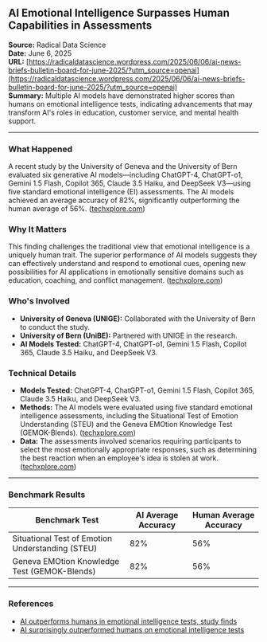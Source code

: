 ## AI Emotional Intelligence Surpasses Human Capabilities in Assessments

**Source:** Radical Data Science  
**Date:** June 6, 2025  
**URL:** [https://radicaldatascience.wordpress.com/2025/06/06/ai-news-briefs-bulletin-board-for-june-2025/?utm_source=openai](https://radicaldatascience.wordpress.com/2025/06/06/ai-news-briefs-bulletin-board-for-june-2025/?utm_source=openai)  
**Summary:** Multiple AI models have demonstrated higher scores than humans on emotional intelligence tests, indicating advancements that may transform AI's roles in education, customer service, and mental health support.

---

### What Happened

A recent study by the University of Geneva and the University of Bern evaluated six generative AI models—including ChatGPT-4, ChatGPT-o1, Gemini 1.5 Flash, Copilot 365, Claude 3.5 Haiku, and DeepSeek V3—using five standard emotional intelligence (EI) assessments. The AI models achieved an average accuracy of 82%, significantly outperforming the human average of 56%.  ([techxplore.com](https://techxplore.com/news/2025-05-ai-outperforms-humans-emotional-intelligence.html?utm_source=openai))

### Why It Matters

This finding challenges the traditional view that emotional intelligence is a uniquely human trait. The superior performance of AI models suggests they can effectively understand and respond to emotional cues, opening new possibilities for AI applications in emotionally sensitive domains such as education, coaching, and conflict management.  ([techxplore.com](https://techxplore.com/news/2025-05-ai-outperforms-humans-emotional-intelligence.html?utm_source=openai))

### Who's Involved

- **University of Geneva (UNIGE):** Collaborated with the University of Bern to conduct the study.
- **University of Bern (UniBE):** Partnered with UNIGE in the research.
- **AI Models Tested:** ChatGPT-4, ChatGPT-o1, Gemini 1.5 Flash, Copilot 365, Claude 3.5 Haiku, and DeepSeek V3.

### Technical Details

- **Models Tested:** ChatGPT-4, ChatGPT-o1, Gemini 1.5 Flash, Copilot 365, Claude 3.5 Haiku, and DeepSeek V3.
- **Methods:** The AI models were evaluated using five standard emotional intelligence assessments, including the Situational Test of Emotion Understanding (STEU) and the Geneva EMOtion Knowledge Test (GEMOK-Blends).  ([techxplore.com](https://techxplore.com/news/2025-05-ai-outperforms-humans-emotional-intelligence.html?utm_source=openai))
- **Data:** The assessments involved scenarios requiring participants to select the most emotionally appropriate responses, such as determining the best reaction when an employee's idea is stolen at work.  ([techxplore.com](https://techxplore.com/news/2025-05-ai-outperforms-humans-emotional-intelligence.html?utm_source=openai))

---

### Benchmark Results

| Benchmark Test | AI Average Accuracy | Human Average Accuracy |
|----------------|---------------------|------------------------|
| Situational Test of Emotion Understanding (STEU) | 82% | 56% |
| Geneva EMOtion Knowledge Test (GEMOK-Blends) | 82% | 56% |

---

### References

- [AI outperforms humans in emotional intelligence tests, study finds](https://techxplore.com/news/2025-05-ai-outperforms-humans-emotional-intelligence.html)
- [AI surprisingly outperformed humans on emotional intelligence tests](https://dataconomy.com/2025/05/23/ai-surprisingly-outperformed-humans-on-emotional-intelligence-tests/)